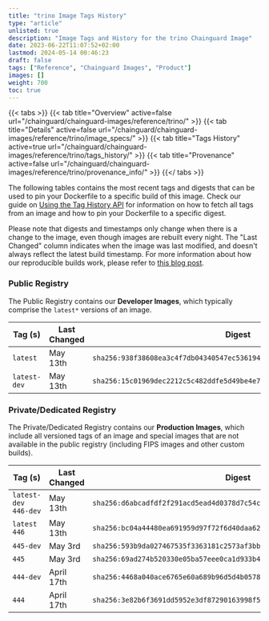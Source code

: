 ```yaml
---
title: "trino Image Tags History"
type: "article"
unlisted: true
description: "Image Tags and History for the trino Chainguard Image"
date: 2023-06-22T11:07:52+02:00
lastmod: 2024-05-14 00:46:23
draft: false
tags: ["Reference", "Chainguard Images", "Product"]
images: []
weight: 700
toc: true
---
```


{{< tabs >}}
{{< tab title="Overview" active=false url="/chainguard/chainguard-images/reference/trino/" >}}
{{< tab title="Details" active=false url="/chainguard/chainguard-images/reference/trino/image_specs/" >}}
{{< tab title="Tags History" active=true url="/chainguard/chainguard-images/reference/trino/tags_history/" >}}
{{< tab title="Provenance" active=false url="/chainguard/chainguard-images/reference/trino/provenance_info/" >}}
{{</ tabs >}}

The following tables contains the most recent tags and digests that can be used to pin your Dockerfile to a specific build of this image. Check our guide on [Using the Tag History API](/chainguard/chainguard-images/using-the-tag-history-api/) for information on how to fetch all tags from an image and how to pin your Dockerfile to a specific digest.

Please note that digests and timestamps only change when there is a change to the image, even though images are rebuilt every night. The "Last Changed" column indicates when the image was last modified, and doesn't always reflect the latest build timestamp. For more information about how our reproducible builds work, please refer to [this blog post](https://www.chainguard.dev/unchained/reproducing-chainguards-reproducible-image-builds).

### Public Registry
The Public Registry contains our **Developer Images**, which typically comprise the `latest*` versions of an image.

| Tag (s)       | Last Changed | Digest                                                                    |
|---------------|--------------|---------------------------------------------------------------------------|
|  `latest`     | May 13th     | `sha256:938f38608ea3c4f7db04340547ec536194eaecd6dafe907b73b29e036d3c76ae` |
|  `latest-dev` | May 13th     | `sha256:15c01969dec2212c5c482ddfe5d49be4e79974f67138263d18cefe5de703ac90` |


### Private/Dedicated Registry
The Private/Dedicated Registry contains our **Production Images**, which include all versioned tags of an image and special images that are not available in the public registry (including FIPS images and other custom builds).

| Tag (s)                 | Last Changed | Digest                                                                    |
|-------------------------|--------------|---------------------------------------------------------------------------|
|  `latest-dev` `446-dev` | May 13th     | `sha256:d6abcadfdf2f291acd5ead4d0378d7c54c9b60d472ac6cbdba5d9e2cec19c0d6` |
|  `latest` `446`         | May 13th     | `sha256:bc04a44480ea691959d97f72f6d40daa626eb5b9fc4ec57ced91055ec83f7a9b` |
|  `445-dev`              | May 3rd      | `sha256:593b9da027467535f3363181c2573af3bbdea3b033a414235666bed97273bf5a` |
|  `445`                  | May 3rd      | `sha256:69ad274b520330e05ba57eee0ca1d933b48226964f96b51fb1cc51f380388f32` |
|  `444-dev`              | April 17th   | `sha256:4468a040ace6765e60a689b96d5d4b05784067c991b49b05dfcc24a59fdc260a` |
|  `444`                  | April 17th   | `sha256:3e82b6f3691dd5952e3df87290163998f5a0366a34f91a6a0a177dcc275e411d` |

